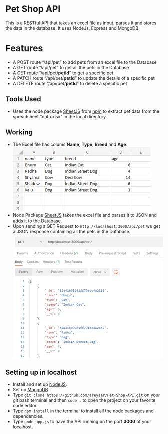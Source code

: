 
# Pet Shop API

This is a RESTful API that takes an excel file as input, parses it and stores the data in the database.
It uses NodeJs, Express and MongoDB.


# Features
-   A POST route “/api/pet” to add pets from an excel file to the Database
-   A GET route “/api/pet” to get all the pets in the Database
-   A GET route “/api/pet/**petId**” to get a specific pet
-   A PATCH route “/api/pet/**petId**” to update the details of a specific pet
-   A DELETE route “/api/pet/**petId**” to delete a specific pet

## Tools Used
- Uses the node package  [SheetJS](https://www.npmjs.com/package/xlsx) from [npm](https://www.npmjs.com/) to  extract pet data from the spreadsheet "data.xlsx" in the local directory.

## Working
- The Excel file has colums **Name**, **Type**, **Breed** and **Age**.\
![Excel File](img/excel.png)
- Node Package [SheetJS](https://www.npmjs.com/package/xlsx) takes the excel file and parses it to JSON and adds it to the Database.
- Upon sending a GET Request to `http://localhost:3000/api/pet` we get a JSON response containing all the pets in the Database.\
![Postman Snip](img/postman2.png)



## Setting up in localhost

- Install and set up [NodeJS](https://www.youtube.com/watch?v=JINE4D0Syqw&ab_channel=Telusko).
- Set up [MongoDB](https://www.youtube.com/watch?v=wcx3f0eUiAw&ab_channel=WebDevSimplified).
- Type `git clone https://github.com/areyaar/Pet-Shop-API.git` on your git bash terminal and then `code .` to open the project on your favorite code editor.
- Type `npm install` in the terminal to install all the node packages and dependencies.
- Type `node app.js` to have the API running on the port **3000** of your localhost.

